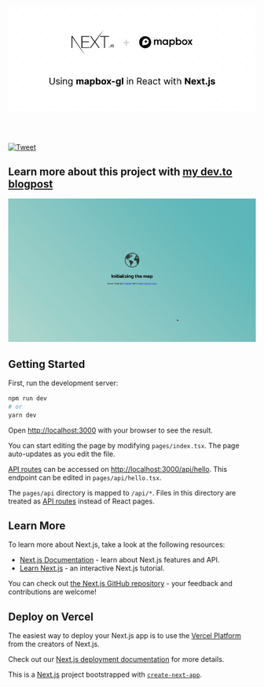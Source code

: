 <!-- ![Using mapbox-gl with React and Next.js](/public/hero-image.png?raw=true "Using mapbox-gl with React and Next.js") -->

<a href="https://github.com/dqunbp/using-mapbox-gl-with-react">
  <img src="/public/hero-image.png?raw=true" />
</a>

<br/><br/>

<p>
  <a
    href="https://twitter.com/intent/tweet?text=Using%20mapbox-gl%20with%20React%20and%20Next.js.%20Guide%20to%20using%20mapbox-gl%20in%20Next.js%20application&url=https%3A%2F%2Fgithub.com%2Fdqunbp%2Fusing-mapbox-gl-with-react&hashtags=javascript%2Ctypescript%2Creact%2Cmapbox-gl%2Cnextjs"
  >
    <img
      src="http://randojs.com/images/tweetShield.svg"
      alt="Tweet"
      height="20"
    />
  </a>
</p>

<!-- <h1 align="center">Using mapbox-gl with React and Next.js</h1> -->
<h2>
  Learn more about this project with
  <a href="https://dev.to/dqunbp/using-mapbox-gl-in-react-with-next-js-2glg">
    my dev.to blogpost
  </a>
</h2>

<p align="center">
  <a href="https://dev.to/dqunbp/using-mapbox-gl-in-react-with-next-js-2glg">
    <img src="/public/map-loading-screen.gif?raw=true" />
  </a>
</p>

<!-- # Using mapbox-gl with React and Next.js -->
<!-- ## Learn more about this project with [my dev.to blogpost](https://dev.to/dqunbp/using-mapbox-gl-in-react-with-next-js-2glg) -->

## Getting Started

First, run the development server:

```bash
npm run dev
# or
yarn dev
```

Open [http://localhost:3000](http://localhost:3000) with your browser to see the result.

You can start editing the page by modifying `pages/index.tsx`. The page auto-updates as you edit the file.

[API routes](https://nextjs.org/docs/api-routes/introduction) can be accessed on [http://localhost:3000/api/hello](http://localhost:3000/api/hello). This endpoint can be edited in `pages/api/hello.tsx`.

The `pages/api` directory is mapped to `/api/*`. Files in this directory are treated as [API routes](https://nextjs.org/docs/api-routes/introduction) instead of React pages.

## Learn More

To learn more about Next.js, take a look at the following resources:

- [Next.js Documentation](https://nextjs.org/docs) - learn about Next.js features and API.
- [Learn Next.js](https://nextjs.org/learn) - an interactive Next.js tutorial.

You can check out [the Next.js GitHub repository](https://github.com/vercel/next.js/) - your feedback and contributions are welcome!

## Deploy on Vercel

The easiest way to deploy your Next.js app is to use the [Vercel Platform](https://vercel.com/new?utm_medium=default-template&filter=next.js&utm_source=create-next-app&utm_campaign=create-next-app-readme) from the creators of Next.js.

Check out our [Next.js deployment documentation](https://nextjs.org/docs/deployment) for more details.

This is a [Next.js](https://nextjs.org/) project bootstrapped with [`create-next-app`](https://github.com/vercel/next.js/tree/canary/packages/create-next-app).
